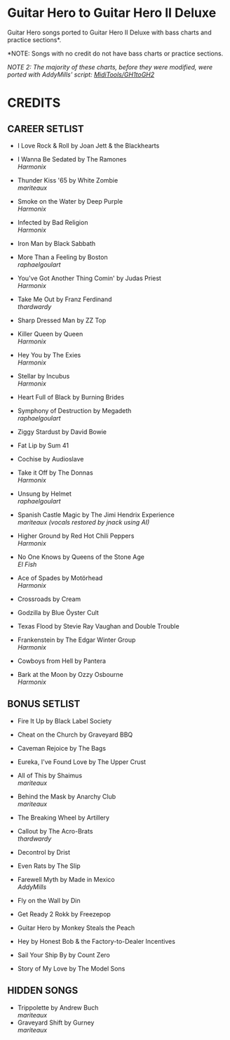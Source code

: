 # Guitar Hero to Guitar Hero II Deluxe
Guitar Hero songs ported to Guitar Hero II Deluxe with bass charts and practice sections*.<br>

*NOTE: Songs with no credit do not have bass charts or practice sections.

*NOTE 2: The majority of these charts, before they were modified, were ported with AddyMills' script: [MidiTools/GH1toGH2](https://github.com/AddyMills/MidiTools/blob/main/GH1toGH2/GH1_to_GH2.py)*

# CREDITS
## CAREER SETLIST
* I Love Rock & Roll by Joan Jett & the Blackhearts<br>

* I Wanna Be Sedated by The Ramones<br>
*Harmonix*
* Thunder Kiss '65 by White Zombie<br>
*mariteaux*
* Smoke on the Water by Deep Purple<br>
*Harmonix*
* Infected by Bad Religion<br>
*Harmonix*
* Iron Man by Black Sabbath<br>

* More Than a Feeling by Boston<br>
*raphaelgoulart*
* You've Got Another Thing Comin' by Judas Priest<br>
*Harmonix*
* Take Me Out by Franz Ferdinand<br>
*thardwardy*
* Sharp Dressed Man by ZZ Top<br>

* Killer Queen by Queen<br>
*Harmonix*
* Hey You by The Exies<br>
*Harmonix*
* Stellar by Incubus<br>
*Harmonix*
* Heart Full of Black by Burning Brides<br>

* Symphony of Destruction by Megadeth<br>
*raphaelgoulart*
* Ziggy Stardust by David Bowie<br>

* Fat Lip by Sum 41<br>

* Cochise by Audioslave<br>

* Take it Off by The Donnas<br>
*Harmonix*
* Unsung by Helmet<br>
*raphaelgoulart*
* Spanish Castle Magic by The Jimi Hendrix Experience<br>
*mariteaux (vocals restored by jnack using AI)*
* Higher Ground by Red Hot Chili Peppers<br>
*Harmonix*
* No One Knows by Queens of the Stone Age<br>
*El Fish*
* Ace of Spades by Motörhead<br>
*Harmonix*
* Crossroads by Cream<br>

* Godzilla by Blue Öyster Cult<br>

* Texas Flood by Stevie Ray Vaughan and Double Trouble<br>

* Frankenstein by The Edgar Winter Group<br>
*Harmonix*
* Cowboys from Hell by Pantera<br>

* Bark at the Moon by Ozzy Osbourne<br>
*Harmonix*

## BONUS SETLIST
* Fire It Up by Black Label Society<br>

* Cheat on the Church by Graveyard BBQ<br>

* Caveman Rejoice by The Bags<br>

* Eureka, I've Found Love by The Upper Crust<br>

* All of This by Shaimus<br>
*mariteaux*
* Behind the Mask by Anarchy Club<br>
*mariteaux*
* The Breaking Wheel by Artillery<br>

* Callout by The Acro-Brats<br>
*thardwardy*
* Decontrol by Drist<br>

* Even Rats by The Slip<br>

* Farewell Myth by Made in Mexico<br>
*AddyMills*
* Fly on the Wall by Din<br>

* Get Ready 2 Rokk by Freezepop<br>

* Guitar Hero by Monkey Steals the Peach<br>

* Hey by Honest Bob & the Factory-to-Dealer Incentives<br>

* Sail Your Ship By by Count Zero<br>

* Story of My Love by The Model Sons<br>

## HIDDEN SONGS
* Trippolette by Andrew Buch<br>
*mariteaux*
* Graveyard Shift by Gurney<br>
*mariteaux*
